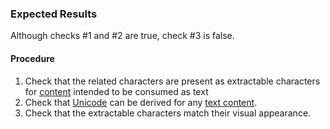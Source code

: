 ### Expected Results
Although checks #&#x2060;1 and #&#x2060;2 are true, check #&#x2060;3 is false.
#### Procedure
 1. Check that the related characters are present as extractable characters for [content](https://www.pdfa.org/glossary-of-accessibility-terminology-in-pdf/#c) intended to be consumed as text
 1. Check that [Unicode](https://www.pdfa.org/glossary-of-accessibility-terminology-in-pdf/#unicode) can be derived for any [text content](https://www.pdfa.org/glossary-of-accessibility-terminology-in-pdf/#text-content).
 1. Check that the extractable characters match their visual appearance.

